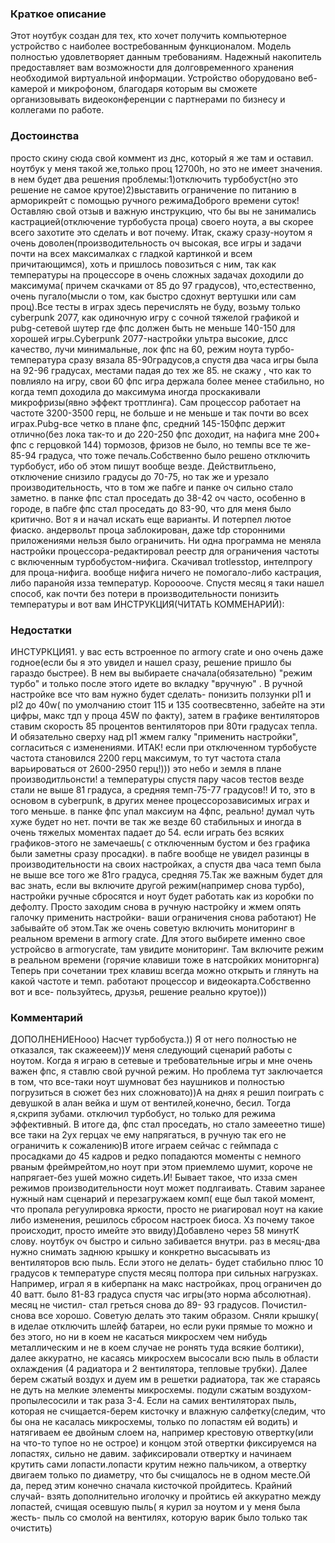 ### **Краткое описание**
Этот ноутбук создан для тех, кто хочет получить компьютерное устройство с наиболее востребованным функционалом. Модель полностью удовлетворяет данным требованиям. Надежный накопитель предоставляет вам возможности для долговременного хранения необходимой виртуальной информации. Устройство оборудовано веб-камерой и микрофоном, благодаря которым вы сможете организовывать видеоконференции с партнерами по бизнесу и коллегами по работе.

### **Достоинства**
просто скину сюда свой коммент из днс, который я же там и оставил. ноутбук у меня такой же,только проц 12700h, но это не имеет значения. в нем будет два решения проблемы:1)отключить турбобуст(но это решение не самое крутое)2)выставить ограничение по питанию в арморикрейт с помощью ручного режимаДоброго времени суток! Оставляю свой отзыв и важную инструкцию, что бы вы не занимались кастрацией(отключение турбобуста проца) своего ноута, а вы скорее всего захотите это сделать и вот почему. Итак, скажу сразу-ноутом я очень доволен(производительность оч высокая, все игры и задачи почти на всех максималках с гладкой картинкой и всем причитающимся), хоть и пришлось повозиться с ним, так как температуры на процессоре в очень сложных задачах доходили до максимума( причем скачками от 85 до 97 градусов), что,естественно, очень пугало(мысли о том, как быстро сдохнут вертушки или сам проц).Все тесты в играх здесь перечислять не буду, возьму только cyberpunk 2077, как одиночную игру с сочной тяжелой графикой и pubg-сетевой шутер где фпс должен быть не меньше 140-150 для хорошей игры.Cyberpunk 2077-настройки ультра высокие, длсс качество, лучи минимальные, лок фпс на 60, режим ноута турбо- температура сразу вязала 85-90градусов,а спустя два часа игры была на 92-96 градусах, местами падая до тех же 85. не скажу , что как то повлияло на игру, свои 60 фпс игра держала более менее стабильно, но когда темп доходила до максимума иногда проскакивали микрофризы(явно эффект троттлинга). Сам процессор работает на частоте 3200-3500 герц, не больше и не меньше и так почти во всех играх.Pubg-все четко в плане фпс, средний 145-150фпс держит отлично(без лока так-то и до 220-250 фпс доходит, на нафига мне 200+ фпс с герцовкой 144) тормозов, фризов не было, но темпы все те же- 85-94 градуса, что тоже печаль.Собственно было решено отключить турбобуст, ибо об этом пишут вообще везде. Действитльено, отключение снизило градусы до 70-75, но так же и урезало производительность, что в том же пабге и панке оч сильно стало заметно. в панке фпс стал проседать до 38-42 оч часто, особенно в городе, в пабге фпс стал проседать до 83-90, что для меня было критично. Вот я и начал искать еще варианты. И потерпел лютое фиаско. андервольт проца заблокирован, даже tdp сторонними приложениями нельзя было ограничить. Ни одна программа не меняла настройки процессора-редактировал реестр для ограничения частоты с включенным турбобустом-нифига. Скачивал trotlesstop, интелпрогу для проца-нифига. вообще нифига ничего не помогало-либо кастрация, либо паранойя изза температур. Корооооче. Спустя месяц я таки нашел способ, как почти без потери в производительности понизить температуры и вот вам ИНСТРУКЦИЯ(ЧИТАТЬ КОММЕНАРИЙ):

### **Недостатки**
ИНСТУРКЦИЯ1. у вас есть встроенное по armory crate и оно очень даже годное(если бы я это увидел и нашел сразу, решение пришло бы гараздо быстрее). В нем вы выбираете сначала(обязательно) "режим турбо" и только после этого идете во вкладку "вручную" . В ручной настройке все что вам нужно будет сделать- понизить ползунки pl1 и pl2 до 40w( по умолчанию стоит 115 и 135 соотвесвтенно, забейте на эти цифры, макс тдп у проца 45W по факту), затем в графике вентиляторов ставим скорость 85 процентов вентиляторов при 80ти градусах тепла. И обязательно сверху над pl1 жмем галку "применить настройки", согласиться с изменениями. ИТАК! если при отключенном турбобусте частота становился 2200 герц максимум, то тут частота стала варьироваться от 2600-2950 герц!))) это небо и земля в плане производитльонсти! а температуры спустя пару часов тестов везде стали не выше 81 градуса, а средняя темп-75-77 градусов!! И то, это в основом в cyberpunk, в других менее процессорозависимых играх и того меньше. в панке фпс упал максиум на 4фпс, реально! думал чуть хуже будет но нет. почти ве так же везде 60 стабильных и иногда в очень тяжелых моментах падает до 54. если играть без всяких графиков-этого не замечаешь( с отключенным бустом и без графика были заметны сразу просадки). в пабге вообще не увидел разинцы в производительности на своих настройках, а спустя два часа темп была не выше все того же 81го градуса, средняя 75.Так же важным будет для вас знать, если вы включите другой режим(например снова турбо), настройки ручные сбросятся и ноут будет работать как из коробки по дефолту. Просто заходим снова в ручную настройку и жмем опять галочку применить настройки- ваши ограничения снова работают) Не забывайте об этом.Так же очень советую включить мониторинг в реальном времени в armory crate. Для этого выбирете именно свое устройсво в armorycrate, там увидите мониторинг. Там включите режим в реальном времени (горячие клавиши тоже в натсройких мониторнга) Теперь при сочетании трех клавиш всегда можно открыть и глянуть на какой частоте и темп. работают процессор и видеокарта.Собственно вот и все- пользуйтесь, друзья, решение реально крутое)))

### **Комментарий**
ДОПОЛНЕНИЕНооо) Насчет турбобуста.)) Я от него полностью не отказался, так скажееем))У меня следующий сценарий работы с ноутом. Когда я играю в сетевые и требовательные игры и мне очень важен фпс, я ставлю свой ручной режим. Но проблема тут заключается в том, что все-таки ноут шумноват без наушников и полностью погрузиться в сюжет без них сложновато))А на днях я решил поиграть с девушкой в алан вейка и шум от вентилей,конечно, бесил. Тогда я,скрипя зубами. отключил турбобуст, но только для режима эффективный. В итоге да, фпс стал проседать, но стало замееетно тише) все таки на 2ух герцах че ему напрягаться, в ручную так его не ограничить к сожалению)В итоге играем сейчас с геймпада с просадками до 45 кадров и редко попадаются моменты с немного рваным фреймрейтом,но ноут при этом приемлемо шумит, короче не напрягает-без ушей можно сидеть.И! Бывает такое, что изза смен режимов производительности ноут может подлгаивать. Ставим заранее нужный нам сценарий и перезагружаем комп( еще был такой момент, что пропала регуулировка яркости, просто не риагировал ноут на какие либо изменения, решилось сбросом настроек биоса. Хз почему такое происходит, просто имейте это ввиду)Добавлено через 58 минутК слову. ноутбук оч быстро и сильно забивается внутри. раз в месяц-два нужно снимать заднюю крышку и конкретно высасывать из вентиляторов всю пыль. Если этого не делать- будет стабильно плюс 10 градусов к температуре спустя месяц полтора при сильных нагрузках. Например, играл я в киберпанк на макс настройках, проц ограничен до 40 ватт. было 81-83 градуса спустя час игры(это норма абсолютная). месяц не чистил- стал греться снова до 89- 93 градусов. Почистил- снова все хорошо. Советую делать это таким образом. Сняли крышку( в иделае отключить шлейф батареи, но если руки прямые то можно и без этого, но ни в коем не касаться микросхем чем нибудь металлическим и не в коем случае не ронять туда всякие болтики), далее аккуратно, не касаясь микросхем высосали всю пыль в области охлаждения (4 радиатора и 2 вентилятора, тепловые трубки). Далее берем сжатый воздух и дуем им в решетки радиатора, так же стараясь не дуть на мелкие элементы микросхемы. подули сжатым воздухом-пропылесосили и так раза 3-4. Если на самих вентиляторах пыль, которая не счищается-берем кисточку и влажную салфетку(следим, что бы она не касалась микросхемы, только по лопастям ей водить) и натягиваем ее двойным слоем на, например крестовую отвертку(или на что-то тупое но не острое) и концом этой отвертки фиксируемся на лопастях, сильно не давим. зафиксировали отвертку и начинаем крутить сами лопасти.лопасти крутим нежно пальчиком, а отвертку двигаем только по диаметру, что бы счищалось не в одном месте.Ой да, перед этим конечно сначала кисточкой пройдитесь. Крайний случай- взять дополнительно иголочку и пройтись ей аккуратно между лопастей, счищая осевшую пыль( я курил за ноутом и у меня была жесть- пыль со смолой на вентилях, которую варик было только так очистить)

